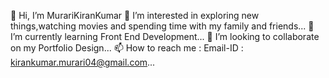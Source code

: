 👋 Hi, I’m MurariKiranKumar
👀 I’m interested in exploring new things,watching movies and spending time with my family and friends...
🌱 I’m currently learning Front End Development...
💞️ I’m looking to collaborate on my Portfolio Design...
📫 How to reach me : Email-ID : kirankumar.murari04@gmail.com...
